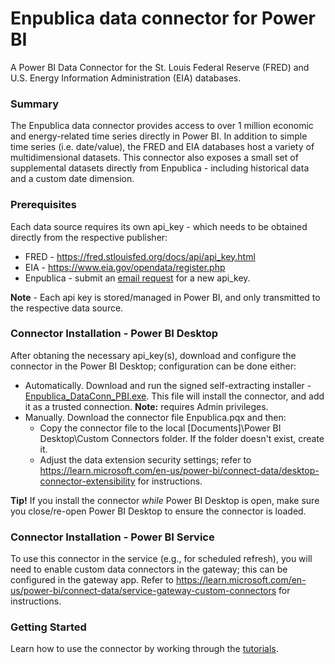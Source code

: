 # Enpublica data connector for Power BI
A Power BI Data Connector for the St. Louis Federal Reserve (FRED) and U.S. Energy Information Administration (EIA) databases.

### Summary
The Enpublica data connector provides access to over 1 million economic and energy-related time series directly in Power BI.  In addition to simple time series (i.e. date/value), the FRED and EIA databases host a variety of multidimensional datasets.  This connector also exposes a small set of supplemental datasets directly from Enpublica - including historical data and a custom date dimension.

### Prerequisites
Each data source requires its own api_key - which needs to be obtained directly from the respective publisher:
* FRED - https://fred.stlouisfed.org/docs/api/api_key.html
* EIA - https://www.eia.gov/opendata/register.php
* Enpublica - submit an <a href="mailto:api_key_request@enpublica.com?subject=New%20api_key%20request&body=I%20would%20like%20to%20request%20a%20new%20api_key%20for%20Enpublica%20datasets.">email request</a> for a new api_key.

**Note** - Each api key is stored/managed in Power BI, and only transmitted to the respective data source.

### Connector Installation - Power BI Desktop
After obtaning the necessary api_key(s), download and configure the connector in the Power BI Desktop; configuration can be done either:
* Automatically.  Download and run the signed self-extracting installer - <a href="https://github.com/tylerchessman/PBI_FRED_EIA/raw/main/Enpublica_DataConn_PBI.exe">Enpublica_DataConn_PBI.exe</a>.  This file will install the connector, and add it as a trusted connection. **Note:** requires Admin privileges.
* Manually.  Download the connector file Enpublica.pqx and then:
    * Copy the connector file to the local [Documents]\Power BI Desktop\Custom Connectors folder. If the folder doesn't exist, create it.
    * Adjust the data extension security settings; refer to https://learn.microsoft.com/en-us/power-bi/connect-data/desktop-connector-extensibility for instructions.

**Tip!**  If you install the connector _while_ Power BI Desktop is open, make sure you close/re-open Power BI Desktop to ensure the connector is loaded.

### Connector Installation - Power BI Service
To use this connector in the service (e.g., for scheduled refresh), you will need to enable custom data connectors in the gateway; this can be configured in the gateway app. Refer to https://learn.microsoft.com/en-us/power-bi/connect-data/service-gateway-custom-connectors for instructions.

### Getting Started
Learn how to use the connector by working through the <a href="./Tutorials">tutorials</a>.


